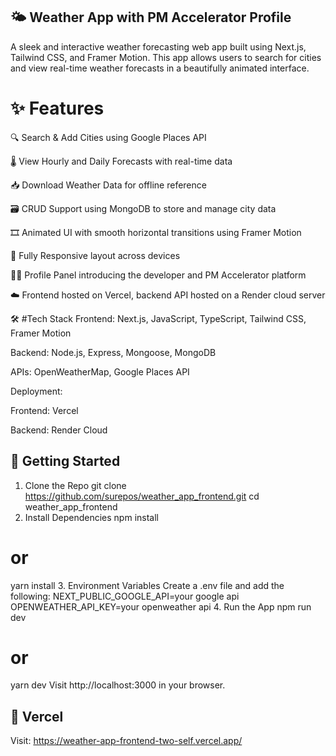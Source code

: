 ## 🌤️ Weather App with PM Accelerator Profile
A sleek and interactive weather forecasting web app built using Next.js, Tailwind CSS, and Framer Motion. This app allows users to search for cities and view real-time weather forecasts in a beautifully animated interface.

# ✨ Features
🔍 Search & Add Cities using Google Places API

🌡️ View Hourly and Daily Forecasts with real-time data

📥 Download Weather Data for offline reference

🗃️ CRUD Support using MongoDB to store and manage city data

🎞️ Animated UI with smooth horizontal transitions using Framer Motion

📱 Fully Responsive layout across devices

🧑‍💼 Profile Panel introducing the developer and PM Accelerator platform

☁️ Frontend hosted on Vercel, backend API hosted on a Render cloud server 

🛠️ #Tech Stack
Frontend: Next.js, JavaScript, TypeScript, Tailwind CSS, Framer Motion

Backend: Node.js, Express, Mongoose, MongoDB

APIs: OpenWeatherMap, Google Places API

Deployment:

Frontend: Vercel

Backend: Render Cloud 



## 🚀 Getting Started

1. Clone the Repo
   git clone https://github.com/surepos/weather_app_frontend.git
   cd weather_app_frontend
2. Install Dependencies
  npm install
  # or
  yarn install
3. Environment Variables
  Create a .env file and add the following:
  NEXT_PUBLIC_GOOGLE_API=your google api
  OPENWEATHER_API_KEY=your openweather api
4. Run the App
  npm run dev
  # or
  yarn dev
  Visit http://localhost:3000 in your browser.

## 🚀 Vercel
Visit: https://weather-app-frontend-two-self.vercel.app/

